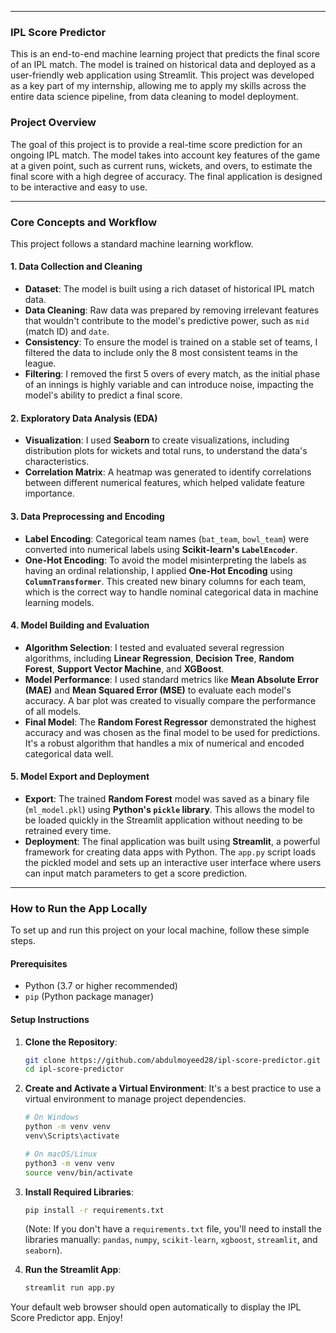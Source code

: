 
-----

### IPL Score Predictor

This is an end-to-end machine learning project that predicts the final score of an IPL match. The model is trained on historical data and deployed as a user-friendly web application using Streamlit. This project was developed as a key part of my internship, allowing me to apply my skills across the entire data science pipeline, from data cleaning to model deployment.

### Project Overview

The goal of this project is to provide a real-time score prediction for an ongoing IPL match. The model takes into account key features of the game at a given point, such as current runs, wickets, and overs, to estimate the final score with a high degree of accuracy. The final application is designed to be interactive and easy to use.

-----

### Core Concepts and Workflow

This project follows a standard machine learning workflow.

#### 1\. Data Collection and Cleaning

  * **Dataset**: The model is built using a rich dataset of historical IPL match data.
  * **Data Cleaning**: Raw data was prepared by removing irrelevant features that wouldn't contribute to the model's predictive power, such as `mid` (match ID) and `date`.
  * **Consistency**: To ensure the model is trained on a stable set of teams, I filtered the data to include only the 8 most consistent teams in the league.
  * **Filtering**: I removed the first 5 overs of every match, as the initial phase of an innings is highly variable and can introduce noise, impacting the model's ability to predict a final score.

#### 2\. Exploratory Data Analysis (EDA)

  * **Visualization**: I used **Seaborn** to create visualizations, including distribution plots for wickets and total runs, to understand the data's characteristics.
  * **Correlation Matrix**: A heatmap was generated to identify correlations between different numerical features, which helped validate feature importance.

#### 3\. Data Preprocessing and Encoding

  * **Label Encoding**: Categorical team names (`bat_team`, `bowl_team`) were converted into numerical labels using **Scikit-learn's `LabelEncoder`**.
  * **One-Hot Encoding**: To avoid the model misinterpreting the labels as having an ordinal relationship, I applied **One-Hot Encoding** using **`ColumnTransformer`**. This created new binary columns for each team, which is the correct way to handle nominal categorical data in machine learning models.

#### 4\. Model Building and Evaluation

  * **Algorithm Selection**: I tested and evaluated several regression algorithms, including **Linear Regression**, **Decision Tree**, **Random Forest**, **Support Vector Machine**, and **XGBoost**.
  * **Model Performance**: I used standard metrics like **Mean Absolute Error (MAE)** and **Mean Squared Error (MSE)** to evaluate each model's accuracy. A bar plot was created to visually compare the performance of all models.
  * **Final Model**: The **Random Forest Regressor** demonstrated the highest accuracy and was chosen as the final model to be used for predictions. It's a robust algorithm that handles a mix of numerical and encoded categorical data well.

#### 5\. Model Export and Deployment

  * **Export**: The trained **Random Forest** model was saved as a binary file (`ml_model.pkl`) using **Python's `pickle` library**. This allows the model to be loaded quickly in the Streamlit application without needing to be retrained every time.
  * **Deployment**: The final application was built using **Streamlit**, a powerful framework for creating data apps with Python. The `app.py` script loads the pickled model and sets up an interactive user interface where users can input match parameters to get a score prediction.

-----

### How to Run the App Locally

To set up and run this project on your local machine, follow these simple steps.

#### Prerequisites

  * Python (3.7 or higher recommended)
  * `pip` (Python package manager)

#### Setup Instructions

1.  **Clone the Repository**:

    ```bash
    git clone https://github.com/abdulmoyeed28/ipl-score-predictor.git
    cd ipl-score-predictor
    ```

2.  **Create and Activate a Virtual Environment**: It's a best practice to use a virtual environment to manage project dependencies.

    ```bash
    # On Windows
    python -m venv venv
    venv\Scripts\activate

    # On macOS/Linux
    python3 -m venv venv
    source venv/bin/activate
    ```

3.  **Install Required Libraries**:

    ```bash
    pip install -r requirements.txt
    ```

    (Note: If you don't have a `requirements.txt` file, you'll need to install the libraries manually: `pandas`, `numpy`, `scikit-learn`, `xgboost`, `streamlit`, and `seaborn`).

4.  **Run the Streamlit App**:

    ```bash
    streamlit run app.py
    ```

Your default web browser should open automatically to display the IPL Score Predictor app. Enjoy\!

